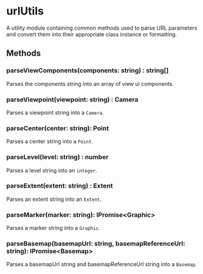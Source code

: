 # urlUtils

A utility module containing common methods used to parse URL parameters and convert them into their appropriate class instance or formatting.

## Methods

### parseViewComponents(components: string) : string[]

Parses the components string into an array of view ui components.

### parseViewpoint(viewpoint: string) : Camera

Parses a viewpoint string into a `Camera`.

### parseCenter(center: string): Point

Parses a center string into a `Point`.

### parseLevel(level: string) : number

Parses a level string into an `integer`.

### parseExtent(extent: string) : Extent

Parses an extent string into an `Extent`.

### parseMarker(marker: string): IPromise&lt;Graphic&gt;

Parses a marker string into a `Graphic`.

### parseBasemap(basemapUrl: string, basemapReferenceUrl: string): IPromise&lt;Basemap&gt;

Parses a basemapUrl string and basemapReferenceUrl string into a `Basemap`.

